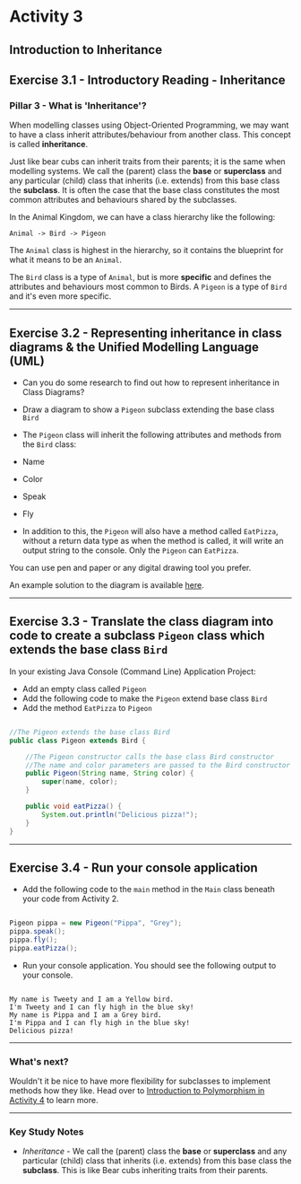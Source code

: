 # Activity 3
## Introduction to Inheritance

## Exercise 3.1 - Introductory Reading - Inheritance

### Pillar 3 - What is 'Inheritance'?

When modelling classes using Object-Oriented Programming, we may want to have a class inherit attributes/behaviour from another class. This concept is called **inheritance**.

Just like bear cubs can inherit traits from their parents; it is the same when modelling systems. We call the (parent) class the **base** or **superclass** and any particular (child) class that inherits (i.e. extends) from this base class the **subclass**. It is often the case that the base class constitutes the most common attributes and behaviours shared by the subclasses.

In the Animal Kingdom, we can have a class hierarchy like the following:

```
Animal -> Bird -> Pigeon
```

The `Animal` class is highest in the hierarchy, so it contains the blueprint for what it means to be an `Animal`. 

The `Bird` class is a type of `Animal`, but is more **specific** and defines the attributes and behaviours most common to Birds. A `Pigeon` is a type of `Bird` and it's even more specific.

---

## Exercise 3.2 - Representing inheritance in class diagrams & the Unified Modelling Language (UML)

- Can you do some research to find out how to represent inheritance in Class Diagrams?

- Draw a diagram to show a `Pigeon` subclass extending the base class `Bird`

- The `Pigeon` class will inherit the following attributes and methods from the `Bird` class:

- Name
- Color
- Speak
- Fly

- In addition to this, the `Pigeon` will also have a method called `EatPizza`, without a return data type as when the method is called, it will write an output string to the console. Only the `Pigeon` can `EatPizza`.

You can use pen and paper or any digital drawing tool you prefer.

An example solution to the diagram is available [here](../solutions/activity_3_exercise_3.2.png).

---

## Exercise 3.3 - Translate the class diagram into code to create a subclass `Pigeon` class which extends the base class `Bird`

In your existing Java Console (Command Line) Application Project:

- Add an empty class called `Pigeon`
- Add the following code to make the `Pigeon` extend base class `Bird`
- Add the method `EatPizza` to `Pigeon`

```java

//The Pigeon extends the base class Bird
public class Pigeon extends Bird {

    //The Pigeon constructor calls the base class Bird constructor
    //The name and color parameters are passed to the Bird constructor
    public Pigeon(String name, String color) {
        super(name, color);
    }

    public void eatPizza() {
        System.out.println("Delicious pizza!");
    }
}

```

---

## Exercise 3.4 - Run your console application

- Add the following code to the `main` method in the `Main` class beneath your code from Activity 2.

```java

Pigeon pippa = new Pigeon("Pippa", "Grey");
pippa.speak();
pippa.fly();
pippa.eatPizza();

```

- Run your console application. You should see the following output to your console.

```

My name is Tweety and I am a Yellow bird.
I'm Tweety and I can fly high in the blue sky!
My name is Pippa and I am a Grey bird.
I'm Pippa and I can fly high in the blue sky!
Delicious pizza!

```
---

### What's next?

Wouldn't it be nice to have more flexibility for subclasses to implement methods how they like. Head over to [Introduction to Polymorphism in Activity 4](./activity_4.md) to learn more.

---

### Key Study Notes

- *Inheritance* - We call the (parent) class the **base** or **superclass** and any particular (child) class that inherits (i.e. extends) from this base class the **subclass**. This is like Bear cubs inheriting traits from their parents.